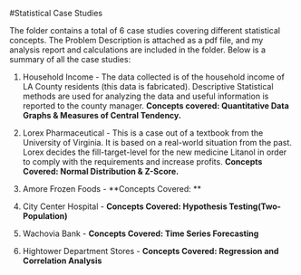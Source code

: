 #Statistical Case Studies

The folder contains a total of 6 case studies covering different statistical concepts. The Problem Description is attached as a pdf file, and my analysis report and calculations are included in the folder. Below is a summary of all the case studies:

1. Household Income - The data collected is of the household income of LA County residents (this data is fabricated). Descriptive Statistical methods are used for analyzing the data and useful information is reported to the county manager. **Concepts covered: Quantitative Data Graphs & Measures of Central Tendency.** 

2. Lorex Pharmaceutical - This is a case out of a textbook from the University of Virginia. It is based on a real-world situation from the past. Lorex decides the fill-target-level for the new medicine Litanol in order to comply with the requirements and increase profits. **Concepts Covered: Normal Distribution & Z-Score.**

3. Amore Frozen Foods - **Concepts Covered: **

4. City Center Hospital - **Concepts Covered: Hypothesis Testing(Two-Population)**

5. Wachovia Bank - **Concepts Covered: Time Series Forecasting**

6. Hightower Department Stores - **Concepts Covered: Regression and Correlation Analysis**
